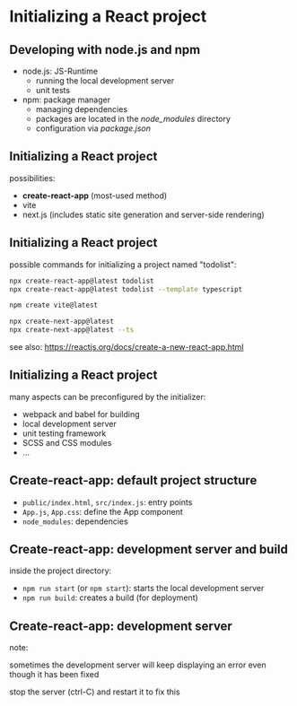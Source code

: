 # Initializing a React project

## Developing with node.js and npm

- node.js: JS-Runtime
  - running the local development server
  - unit tests
- npm: package manager
  - managing dependencies
  - packages are located in the _node_modules_ directory
  - configuration via _package.json_

## Initializing a React project

possibilities:

- **create-react-app** (most-used method)
- vite
- next.js (includes static site generation and server-side rendering)

## Initializing a React project

possible commands for initializing a project named "todolist":

```bash
npx create-react-app@latest todolist
npx create-react-app@latest todolist --template typescript
```

```bash
npm create vite@latest
```

```bash
npx create-next-app@latest
npx create-next-app@latest --ts
```

see also: https://reactjs.org/docs/create-a-new-react-app.html

## Initializing a React project

many aspects can be preconfigured by the initializer:

- webpack and babel for building
- local development server
- unit testing framework
- SCSS and CSS modules
- ...

## Create-react-app: default project structure

- `public/index.html`, `src/index.js`: entry points
- `App.js`, `App.css`: define the App component
- `node_modules`: dependencies

## Create-react-app: development server and build

inside the project directory:

- `npm run start` (or `npm start`): starts the local development server
- `npm run build`: creates a build (for deployment)

## Create-react-app: development server

note:

sometimes the development server will keep displaying an error even though it has been fixed

stop the server (ctrl-C) and restart it to fix this
